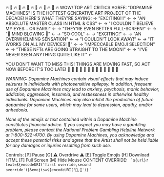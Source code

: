 🔥 🤑 🔥 🤑 🔥 🤑 🔥 🤑 🔥 🤑 🔥 🤑 🔥
WOW! TOP ART CRITICS AGREE: "DOPAMINE MACHINES" IS THE HOTTEST GENERATIVE ART PROJECT OF THE DECADE! HERE'S WHAT THEY'RE SAYING:
  → "EXCITING!!!" ←
  → "AN ABSOLUTE MASTER CLASS IN HTML & CSS" ←
  → "I COULDN'T BELIEVE MY EYES... OR EARS!" ←
  → "THEY'RE EVEN BETTER FULL-SCREEN!" ←
  → "🤯 MIND BLOWING 🤯" ←
  → "SO COOL" ←
  → "EXCITING!" ←
  → "AN OVERWHELMING SENSATION" ←
  → "I COULDN'T LOOK AWAY!" ←
  → "IT WORKS ON ALL MY DEVICES! 🤳" ←
  → "IMPECCABLE EMOJI SELECTION" ←
  → "THESE NFTs ARE GOING STRAIGHT TO THE MOON!" ←
  → "I'VE NEVER SEEN ANYTHING QUITE LIKE IT" ←

YOU DON'T WANT TO MISS THIS! THINGS ARE MOVING FAST, SO ACT NOW BEFORE IT'S TOO LATE!
🚀 💸 🚀 💸 🚀 💸 🚀 💸 🚀 💸 🚀 💸 🚀


_WARNING: Dopamine Machines contain visual effects that may induce seizures in individuals with photosensitive epilepsy. In addition, frequent use of Dopamine Machines may lead to anxiety, psychosis, manic behavior, addiction, aggression, insomnia, and restlessness in otherwise healthy individuals. Dopamine Machines may also inhibit the production of future dopamine for some users, which may lead to depression, apathy, and/or anhedonia._

_None of the emojis or text contained within a Dopamine Machine constitutes financial advice. If you suspect you may have a gambling problem, please contact the National Problem Gambling Helpline Network at 1-800-522-4700. By using Dopamine Machines, you acknowledge and accept these potential risks and agree that the Artist shall not be held liable for any damages or injuries resulting from such use._

 Controls:
[P] Pause
[O] ⚠️ Overdrive ⚠️
[E] Toggle Emojis
[H] Download HTML
[F] Full Screen
[M] Hide Mouse
CONTENT OVERRIDE: `` `${url}?text=${encodeURI('first override,second override')}&emojis=${encodeURI('🦞,🐙')}`` `
